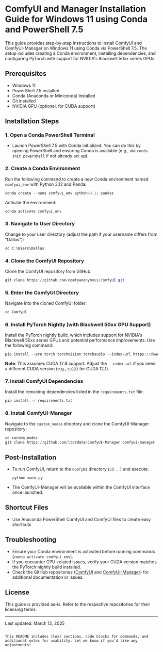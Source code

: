# ComfyUI and Manager Installation Guide for Windows 11 using Conda and PowerShell 7.5

This guide provides step-by-step instructions to install ComfyUI and ComfyUI-Manager on Windows 11 using Conda via PowerShell 7.5. The setup includes creating a Conda environment, installing dependencies, and configuring PyTorch with support for NVIDIA's Blackwell 50xx series GPUs.

## Prerequisites
- Windows 11
- PowerShell 7.5 installed
- Conda (Anaconda or Miniconda) installed
- Git installed
- NVIDIA GPU (optional, for CUDA support)

## Installation Steps

### 1. Open a Conda PowerShell Terminal
- Launch PowerShell 7.5 with Conda initialized. You can do this by opening PowerShell and ensuring Conda is available (e.g., via `conda init powershell` if not already set up).

### 2. Create a Conda Environment
Run the following command to create a new Conda environment named `comfyui_env` with Python 3.12 and Panda:
```powershell
conda create --name comfyui_env python=3.12 pandas
```
Activate the environment:
```powershell
conda activate comfyui_env
```

### 3. Navigate to User Directory
Change to your user directory (adjust the path if your username differs from "Dallas"):
```powershell
cd C:\Users\Dallas
```

### 4. Clone the ComfyUI Repository
Clone the ComfyUI repository from GitHub:
```powershell
git clone https://github.com/comfyanonymous/ComfyUI.git
```

### 5. Enter the ComfyUI Directory
Navigate into the cloned ComfyUI folder:
```powershell
cd ComfyUI
```

### 6. Install PyTorch Nightly (with Blackwell 50xx GPU Support)
Install the PyTorch nightly build, which includes support for NVIDIA's Blackwell 50xx series GPUs and potential performance improvements. Use the following command:
```powershell
pip install --pre torch torchvision torchaudio --index-url https://download.pytorch.org/whl/nightly/cu128
```
**Note**: This assumes CUDA 12.8 support. Adjust the `--index-url` if you need a different CUDA version (e.g., `cu121` for CUDA 12.1).

### 7. Install ComfyUI Dependencies
Install the remaining dependencies listed in the `requirements.txt` file:
```powershell
pip install -r requirements.txt
```

### 8. Install ComfyUI-Manager
Navigate to the `custom_nodes` directory and clone the ComfyUI-Manager repository:
```powershell
cd custom_nodes
git clone https://github.com/ltdrdata/ComfyUI-Manager comfyui-manager
```

## Post-Installation
- To run ComfyUI, return to the `ComfyUI` directory (`cd ..`) and execute:
  ```powershell
  python main.py
  ```
- The ComfyUI-Manager will be available within the ComfyUI interface once launched.

## Shortcut Files
- Use Anaconda PowerShell ComfyUI and ComfyUI files to create easy shortcuts

## Troubleshooting
- Ensure your Conda environment is activated before running commands (`conda activate comfyui_env`).
- If you encounter GPU-related issues, verify your CUDA version matches the PyTorch nightly build installed.
- Check the GitHub repositories ([ComfyUI](https://github.com/comfyanonymous/ComfyUI) and [ComfyUI-Manager](https://github.com/ltdrdata/ComfyUI-Manager)) for additional documentation or issues.

## License
This guide is provided as-is. Refer to the respective repositories for their licensing terms.

---
Last updated: March 13, 2025
```

This README includes clear sections, code blocks for commands, and additional notes for usability. Let me know if you'd like any adjustments!
